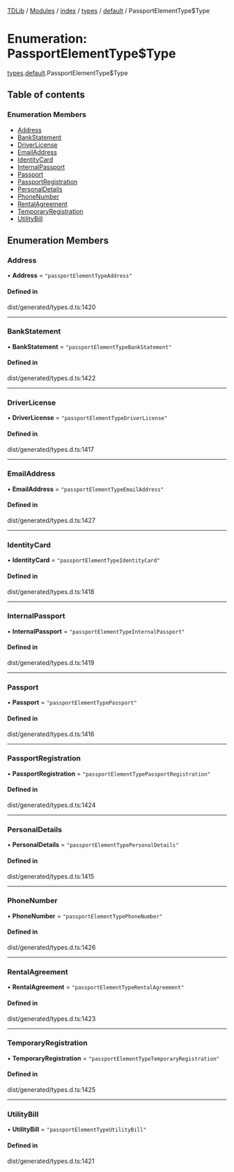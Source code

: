 [TDLib](../README.md) / [Modules](../modules.md) / [index](../modules/index.md) / [types](../modules/index.types.md) / [default](../modules/index.types.default.md) / PassportElementType$Type

# Enumeration: PassportElementType$Type

[types](../modules/index.types.md).[default](../modules/index.types.default.md).PassportElementType$Type

## Table of contents

### Enumeration Members

- [Address](index.types.default.PassportElementType_Type.md#address)
- [BankStatement](index.types.default.PassportElementType_Type.md#bankstatement)
- [DriverLicense](index.types.default.PassportElementType_Type.md#driverlicense)
- [EmailAddress](index.types.default.PassportElementType_Type.md#emailaddress)
- [IdentityCard](index.types.default.PassportElementType_Type.md#identitycard)
- [InternalPassport](index.types.default.PassportElementType_Type.md#internalpassport)
- [Passport](index.types.default.PassportElementType_Type.md#passport)
- [PassportRegistration](index.types.default.PassportElementType_Type.md#passportregistration)
- [PersonalDetails](index.types.default.PassportElementType_Type.md#personaldetails)
- [PhoneNumber](index.types.default.PassportElementType_Type.md#phonenumber)
- [RentalAgreement](index.types.default.PassportElementType_Type.md#rentalagreement)
- [TemporaryRegistration](index.types.default.PassportElementType_Type.md#temporaryregistration)
- [UtilityBill](index.types.default.PassportElementType_Type.md#utilitybill)

## Enumeration Members

### Address

• **Address** = ``"passportElementTypeAddress"``

#### Defined in

dist/generated/types.d.ts:1420

___

### BankStatement

• **BankStatement** = ``"passportElementTypeBankStatement"``

#### Defined in

dist/generated/types.d.ts:1422

___

### DriverLicense

• **DriverLicense** = ``"passportElementTypeDriverLicense"``

#### Defined in

dist/generated/types.d.ts:1417

___

### EmailAddress

• **EmailAddress** = ``"passportElementTypeEmailAddress"``

#### Defined in

dist/generated/types.d.ts:1427

___

### IdentityCard

• **IdentityCard** = ``"passportElementTypeIdentityCard"``

#### Defined in

dist/generated/types.d.ts:1418

___

### InternalPassport

• **InternalPassport** = ``"passportElementTypeInternalPassport"``

#### Defined in

dist/generated/types.d.ts:1419

___

### Passport

• **Passport** = ``"passportElementTypePassport"``

#### Defined in

dist/generated/types.d.ts:1416

___

### PassportRegistration

• **PassportRegistration** = ``"passportElementTypePassportRegistration"``

#### Defined in

dist/generated/types.d.ts:1424

___

### PersonalDetails

• **PersonalDetails** = ``"passportElementTypePersonalDetails"``

#### Defined in

dist/generated/types.d.ts:1415

___

### PhoneNumber

• **PhoneNumber** = ``"passportElementTypePhoneNumber"``

#### Defined in

dist/generated/types.d.ts:1426

___

### RentalAgreement

• **RentalAgreement** = ``"passportElementTypeRentalAgreement"``

#### Defined in

dist/generated/types.d.ts:1423

___

### TemporaryRegistration

• **TemporaryRegistration** = ``"passportElementTypeTemporaryRegistration"``

#### Defined in

dist/generated/types.d.ts:1425

___

### UtilityBill

• **UtilityBill** = ``"passportElementTypeUtilityBill"``

#### Defined in

dist/generated/types.d.ts:1421
